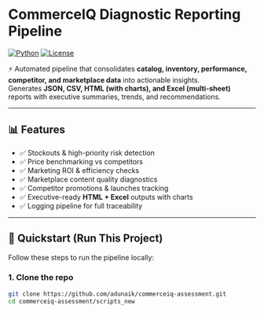 # CommerceIQ Diagnostic Reporting Pipeline

[![Python](https://img.shields.io/badge/Python-3.8%2B-blue.svg)](https://www.python.org/)
[![License](https://img.shields.io/badge/License-MIT-lightgrey.svg)](LICENSE)

⚡ Automated pipeline that consolidates **catalog, inventory, performance, competitor, and marketplace data** into actionable insights.  
Generates **JSON, CSV, HTML (with charts), and Excel (multi-sheet)** reports with executive summaries, trends, and recommendations.

---

## 📊 Features

- ✅ Stockouts & high-priority risk detection  
- ✅ Price benchmarking vs competitors  
- ✅ Marketing ROI & efficiency checks  
- ✅ Marketplace content quality diagnostics  
- ✅ Competitor promotions & launches tracking  
- ✅ Executive-ready **HTML + Excel** outputs with charts  
- ✅ Logging pipeline for full traceability  

---

## 🚀 Quickstart (Run This Project)

Follow these steps to run the pipeline locally:

### 1. Clone the repo
```bash
git clone https://github.com/adunaik/commerceiq-assessment.git
cd commerceiq-assessment/scripts_new
